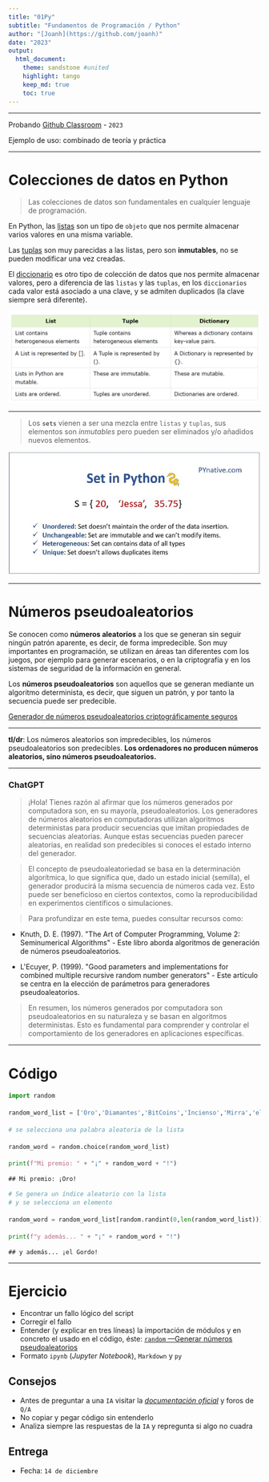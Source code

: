 ```yaml
---
title: "01Py"
subtitle: "Fundamentos de Programación / Python"
author: "[Joanh](https://github.com/joanh)"
date: "2023"
output:
  html_document:
    theme: sandstone #united
    highlight: tango
    keep_md: true
    toc: true
---
```




------------------------------------------------------------------------

Probando [Github Classroom](https://classroom.github.com/) - `2023`

Ejemplo de uso: combinado de teoría y práctica

------------------------------------------------------------------------

# Colecciones de datos en Python

> Las colecciones de datos son fundamentales en cualquier lenguaje de programación.

En Python, las [listas](https://www.w3schools.com/python/python_lists.asp) son un tipo de `objeto` que nos permite almacenar varios valores en una misma variable.

Las [tuplas](https://www.w3schools.com/python/python_tuples.asp) son muy parecidas a las listas, pero son **inmutables**, no se pueden modificar una vez creadas.

El [diccionario](https://www.w3schools.com/python/python_dictionaries.asp) es otro tipo de colección de datos que nos permite almacenar valores, pero a diferencia de las `listas` y las `tuplas`, en los `diccionarios` cada valor está asociado a una clave, y se admiten duplicados (la clave siempre será diferente).

![`Listas, tuplas y diccionarios en Python`](img/ListasTuplasDicc_Python.png)

---

> Los **`sets`** vienen a ser una mezcla entre `listas` y `tuplas`, sus elementos son *inmutables* pero pueden ser eliminados y/o añadidos nuevos elementos.

![`Sets en Python`](img/python-sets.jpg)

---

# Números pseudoaleatorios


Se conocen como **números aleatorios** a los que se generan sin seguir ningún patrón aparente, es decir, de forma impredecible. Son muy importantes en programación, se utilizan en áreas tan diferentes com los juegos, por ejemplo para generar escenarios, o en la criptografía y en los sistemas de seguridad de la información en general.


Los **números pseudoaleatorios** son aquellos que se generan mediante un algoritmo determinista, es decir, que siguen un patrón, y por tanto la secuencia puede ser predecible.

[Generador de números pseudoaleatorios criptográficamente seguros](https://es.wikipedia.org/wiki/Generador_de_n%C3%BAmeros_pseudoaleatorios_criptogr%C3%A1ficamente_seguro)

---

**tl/dr**: Los números aleatorios son impredecibles, los números pseudoaleatorios son predecibles. **Los ordenadores no producen números aleatorios, sino números pseudoaleatorios.**

---

### ChatGPT

> ¡Hola! Tienes razón al afirmar que los números generados por computadora son, en su mayoría, pseudoaleatorios. Los generadores de números aleatorios en computadoras utilizan algoritmos deterministas para producir secuencias que imitan propiedades de secuencias aleatorias. Aunque estas secuencias pueden parecer aleatorias, en realidad son predecibles si conoces el estado interno del generador.

> El concepto de pseudoaleatoriedad se basa en la determinación algorítmica, lo que significa que, dado un estado inicial (semilla), el generador producirá la misma secuencia de números cada vez. Esto puede ser beneficioso en ciertos contextos, como la reproducibilidad en experimentos científicos o simulaciones.

>Para profundizar en este tema, puedes consultar recursos como:

- Knuth, D. E. (1997). "The Art of Computer Programming, Volume 2: Seminumerical Algorithms" - Este libro aborda algoritmos de generación de números pseudoaleatorios.

- L'Ecuyer, P. (1999). "Good parameters and implementations for combined multiple recursive random number generators" - Este artículo se centra en la elección de parámetros para generadores pseudoaleatorios.

> En resumen, los números generados por computadora son pseudoaleatorios en su naturaleza y se basan en algoritmos deterministas. Esto es fundamental para comprender y controlar el comportamiento de los generadores en aplicaciones específicas.

---

# Código

```python
import random 

random_word_list = ['Oro','Diamantes','BitCoins','Incienso','Mirra','el Gordo'] 
 
# se selecciona una palabra aleatoria de la lista

random_word = random.choice(random_word_list) 

print(f"Mi premio: " + "¡" + random_word + "!")
```

```
## Mi premio: ¡Oro!
```

```python
# Se genera un índice aleatorio con la lista
# y se selecciona un elemento 

random_word = random_word_list[random.randint(0,len(random_word_list))] 

print(f"y además... " + "¡" + random_word + "!") 
```

```
## y además... ¡el Gordo!
```

---

# Ejercicio

- Encontrar un fallo lógico del script
- Corregir el fallo
- Entender (y explicar en tres líneas) la importación de módulos y en concreto el usado en el código, éste: [`random` —Generar números pseudoaleatorios](https://docs.python.org/es/3/library/random.html)
- Formato `ipynb` (*Jupyter Notebook*), `Markdown` y `py`

## Consejos

- Antes de preguntar a una `IA` visitar la [*documentación oficial*](https://docs.python.org/es/3/) y foros de `Q/A`
- No copiar y pegar código sin entenderlo
- Analiza siempre las respuestas de la `IA` y repregunta si algo no cuadra

## Entrega

- Fecha: `14 de diciembre`

